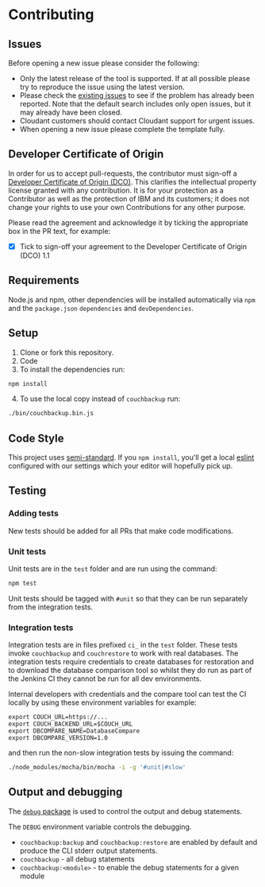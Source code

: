 # Contributing

## Issues

Before opening a new issue please consider the following:
* Only the latest release of the tool is supported. If at all possible please try
to reproduce the issue using the latest version.
* Please check the [existing issues](https://github.com/cloudant/couchbackup/issues)
to see if the problem has already been reported. Note that the default search
includes only open issues, but it may already have been closed.
* Cloudant customers should contact Cloudant support for urgent issues.
* When opening a new issue please complete the template fully.

## Developer Certificate of Origin

In order for us to accept pull-requests, the contributor must sign-off a
[Developer Certificate of Origin (DCO)](DCO1.1.txt). This clarifies the
intellectual property license granted with any contribution. It is for your
protection as a Contributor as well as the protection of IBM and its customers;
it does not change your rights to use your own Contributions for any other purpose.

Please read the agreement and acknowledge it by ticking the appropriate box in the PR
 text, for example:

- [x] Tick to sign-off your agreement to the Developer Certificate of Origin (DCO) 1.1

## Requirements

Node.js and npm, other dependencies will be installed automatically via `npm`
and the `package.json` `dependencies` and `devDependencies`.

## Setup

1. Clone or fork this repository.
2. Code
3. To install the dependencies run:
```sh
npm install
```
4. To use the local copy instead of `couchbackup` run:
```sh
./bin/couchbackup.bin.js
```

## Code Style

This project uses [semi-standard](https://github.com/Flet/semistandard).
If you `npm install`, you'll get a local [eslint](http://eslint.org/)
configured with our settings which your editor will hopefully pick up.

## Testing

### Adding tests

New tests should be added for all PRs that make code modifications.

### Unit tests

Unit tests are in the `test` folder and are run using the command:

```sh
npm test
```

Unit tests should be tagged with `#unit` so that they can be run separately from
the integration tests.

### Integration tests

Integration tests are in files prefixed `ci_` in the `test` folder.
These tests invoke `couchbackup` and `couchrestore` to work with real databases.
The integration tests require credentials to create databases for restoration and
to download the database comparison tool so whilst they do run as part of the
Jenkins CI they cannot be run for all dev environments.

Internal developers with credentials and the compare tool can test the CI
locally by using these environment variables for example:
```
export COUCH_URL=https://...
export COUCH_BACKEND_URL=$COUCH_URL
export DBCOMPARE_NAME=DatabaseCompare
export DBCOMPARE_VERSION=1.0
```

and then run the non-slow integration tests by issuing the command:
```sh
./node_modules/mocha/bin/mocha -i -g '#unit|#slow'
```

## Output and debugging

The [`debug` package](https://www.npmjs.com/package/debug) is used to control
the output and debug statements.

The `DEBUG` environment variable controls the debugging.
* `couchbackup:backup` and `couchbackup:restore` are enabled by default and
produce the CLI stderr output statements.
* `couchbackup` - all debug statements
* `couchbackup:<module>` - to enable the debug statements for a given module
